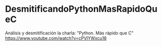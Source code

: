 # DesmitificandoPythonMasRapidoQueC
Análisis y desmitificación la charla: "Python. Más rápido que C" 
https://www.youtube.com/watch?v=cPVlYWxcu18

